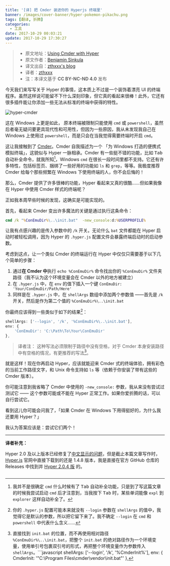 ```yaml
---
title: '[译] 把 Cmder 装进你的 Hyperjs 终端里'
banner: /images/cover-banner/hyper-pokemon-pikachu.png
tags: [翻译, 折腾]
categories:
  - 工具
date: 2017-10-29 00:03:21
update: 2017-10-29 17:30:27
---
```


> - 原文地址：[Using Cmder with Hyper](http://blog.bsinky.com/programming/tools/2017/06/11/using-cmder-with-hyper.html)
> - 原文作者：[Benjamin Sinkula](https://github.com/bsinky)
> - 译文出自：[zthxxx's blog](https://blog.zthxxx.me/posts/Using-Cmder-with-Hyper/)
> - 译者：[zthxxx](https://github.com/zthxxx)
> - 注：本译文基于 **CC BY-NC-ND 4.0** 发布


今天我们来写写关于 Hyper 的事情，这本质上不过是一个装饰着漂亮 UI 的终端程序。虽然这样说可能留不下什么深刻印象，但它真的看起来很棒！此外，它还有很多插件能让你添加一些无法从标准的终端中获得的特性。

<!--more-->

![hyper-cmder](./hyper-cmder.png)

这在 Windows 上更是如此， 原本终端被限制只能使用 `cmd` 或 `powershell`，虽然后者毫无疑问要更具现代性和可用性，但因为一些原因，我从未发现我自己在 Windows 上使用过 `powershell`，而是只会在当我觉得需要终端时开启 `cmd`。

这让我接触到了 [Cmder](http://cmder.net/)。Cmder 自我描述为一个 「为 Windows 打造的便携式模拟终端」，这貌似与 Hyper 一脉相承。Cmder 有一些挺不错的功能，比如 <kbd>Tab</kbd> 自动补全命令，就我所知[^1]，Windows `cmd` 在很长一段时间里都不支持。它还有许多特性，包括标签页、捆绑了一些好用的功能如 `ls` 和 `grep`，等等。我极度推荐 Cmder 给每个那些频繁在 Windows 下使用终端的人，你不会后悔的！

那么，Cmder 提供了许多很棒的功能，Hyper 看起来又真的很酷……但如果我像在 Hyper 中使用 Cmder 样式的终端呢？

正如我本周早些时候的发现，这确实是可能实现的。

首先，看起来 Cmder 变出许多魔法的关键是通过执行这条命令：

```bat
cmd /k "%ConEmuDir%\..\init.bat"  -new_console:d:%USERPROFILE%
```

让我有点感兴趣的是传入参数中的 `/k` 开关。无论什么 `bat` 文件都能在 Hyper 启动时被轻松调用，因为 Hyper 的 `.hyper.js` 配置文件会暴露终端启动时的启动参数。

考虑到这点，让一个类似 Cmder 的终端运行在 Hyper 中仅仅只需要基于以下几个简单的步骤：

1. 通过**在 Cmder 中**执行 `echo %ConEmuDir%` 命令找出你的 `%ConEmuDir%`  文件夹路径（我不认为这个环境变量会在 Cmder 以外的地方被建立）
2. 在 `.hyper.js` 中，在 `env` 的值下插入一个键 `ConEmuDir: 'Your/ConEmuDir/Path/Here'`
3. 同样是在 `.hyper.js` 中，在 `shellArgs` 数组中添加两个参数值 ——首先是 `/k` 开关，然后是作为第二个值的 `%ConEmuDir%\..\init.bat`

你最终应该得到一些类似于如下的结果[^2]：

```javascript
shellArgs: ['--login', '/k', '%ConEmuDir%\..\init.bat'],
env: {
    'ConEmuDir': 'C:\Path\To\Your\ConEmuDir'
},
```

> 译者注： 这种写法必须限制于路径中没有空格，对于 Cmder 本身安装路径中有空格的情况，有更推荐的写法[^3]。

就是这样！现在你再启动 Hyper，应该就能迎来 Cmder 式的终端体验，拥有彩色的当前工作路径文字，和 Unix 命令支持如 `ls` 等（依赖于你安装了带有这些的 Cmder 版本）。

你可能注意到我省略了 Cmder 中使用的 `-new_console:` 参数，我从来没有尝试过测试它 —— 这个参数可能或不能在 Hyper 正常工作。如果你爱折腾的话，可以自行尝试它。

看到这儿你可能会问我了，「如果 Cmder 在 Windows 下用得挺好的，为什么我还要用 Hyper？」

我认为答案应该是：尝试它们两个！

---

**译者补充：**

Hyper 2.0 及以上版本已经修复了[中文显示的问题](https://github.com/zeit/hyper/issues/2124)，但是截止本篇文章写作时，[Hyper.is](https://hyper.is/) 官网中直接下载到的还是 1.4.8 版本，我是直接在官方 GitHub 仓库的 Releases 中找到并 [Hyper 2.0.4 版](https://github.com/zeit/hyper/releases/tag/2.0.4) 的。

[^1]: 我并不是很确定 `cmd` 什么时候有了 <kbd>Tab</kbd> 自动补全功能，只是到了写这篇文章的时候我尝试启动 `cmd` 后才注意到，当我按下 <kbd>Tab</kbd> 时，某些单词能像 `expl` 到 `explorer` 这样自动补全了。
[^2]: 你的 `.hyper.js` 配置可能本来就没有 `--login` 参数在 `shellArgs` 的值中，我觉得它是默认的参数，所以把它留下来了。我不确定 `--login` 在 `cmd` 和 `powershell` 中代表什么含义……
[^3]: 直接找到 `init.bat` 的位置，而不再使用相对路径 `%ConEmuDir%\..\init.bat`，把整个 `init.bat` 的绝对路径作为一个环境变量，使用单引号包裹双引号的形式，再把整个环境变量作为参数传入 `shellArgs`。```javascript
shellArgs: ['--login', '/k', '%CmderInit%'],
env: {
  CmderInit: '"C:\\Program Files\\cmder\\vendor\\init.bat"'
},
```
